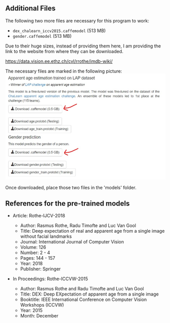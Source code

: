 ## Additional Files

The following two more files are necessary for this program to work:
- `dex_chalearn_iccv2015.caffemodel` (513 MB)</li>
- `gender.caffemodel` (513 MB)</li>

Due to their huge sizes, instead of providing them here, I am providing the link to the website from where they can be downloaded.

<https://data.vision.ee.ethz.ch/cvl/rrothe/imdb-wiki/>

The necessary files are marked in the following picture:
![Required .caffemodel files](caffemodels.jpg)

Once downloaded, place those two files in the 'models' folder.

## References for the pre-trained models

- Article: Rothe-IJCV-2018
	- Author: Rasmus Rothe, Radu Timofte and Luc Van Gool
	- Title: Deep expectation of real and apparent age from a single image without facial landmarks
	- Journal: International Journal of Computer Vision
	- Volume: 126
	- Number: 2 - 4
	- Pages: 144 - 157
	- Year: 2018
	- Publisher: Springer
	
- In Proceedings: Rothe-ICCVW-2015
	- Author: Rasmus Rothe and Radu Timofte and Luc Van Gool
	- Title: DEX: Deep EXpectation of apparent age from a single image
	- Booktitle: IEEE International Conference on Computer Vision Workshops (ICCVW)
	- Year: 2015
	- Month: December
